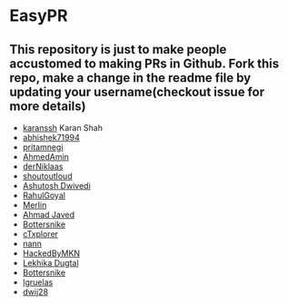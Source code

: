 # EasyPR


This repository is just to make people accustomed to making PRs in Github. Fork this repo, make a change in the readme file by
updating your username(checkout issue for more details)
--------------------------------------------------------------------------------------------------------------------------------

* [karanssh](https://github.com/karanssh) Karan Shah
* [abhishek71994](https://github.com/abhishek71994)
* [pritamnegi](https://github.com/pritamnegi)
* [AhmedAmin](https://github.com/AhmedRedaAmin)
* [derNiklaas](https://github.com/derNiklaas)
* [shoutoutloud](https://github.com/shoutoutloud)
* [Ashutosh Dwivedi](https://github.com/kindacoder)
* [RahulGoyal](https://github.com/rahulgoyal911)
* [Merlin](https://github.com/merlinentert/)
* [Ahmad Javed](https://github.com/ahmadjaved97)
* [Bottersnike](https://github.com/Bottersnike)
* [cTxplorer](https://github.com/cTxplorer)
* [nann](https://github.com/nann)
* [HackedByMKN](https://github.com/HackedByMKN)
* [Lekhika Dugtal](https://github.com/CleverFool77)
* [Bottersnike](https://github.com/Bottersnike)
* [lgruelas](https://github.com/lgruelas)
* [dwij28](https://github.com/dwij28)

